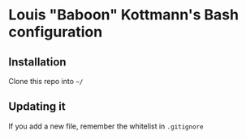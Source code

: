 # Louis "Baboon" Kottmann's Bash configuration

## Installation

Clone this repo into `~/`

## Updating it

If you add a new file, remember the whitelist in `.gitignore`
